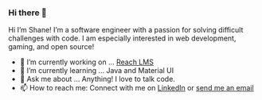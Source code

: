 ### Hi there 👋


Hi I’m Shane! I’m a software engineer with a passion for solving difficult challenges with code.  I am especially interested in web development, gaming, and open source!

- 🔭 I’m currently working on ... [Reach LMS](https://github.com/orgs/Lambda-School-Labs/teams/labs-31-reach-lms-b)
- 🌱 I’m currently learning ... Java and Material UI
- 💬 Ask me about ... Anything! I love to talk code.
- 📫 How to reach me: Connect with me on [LinkedIn](https://www.linkedin.com/in/shane-slone/) or [send me an email](mailto:slone.shane@gmail.com)

